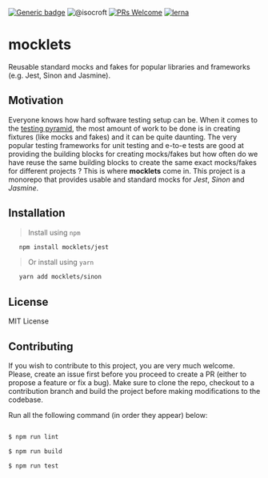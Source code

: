 [![Generic badge](https://img.shields.io/badge/Jest-Yes-lightgreen.svg)](https://shields.io/) ![@isocroft](https://img.shields.io/badge/@isocroft-CodeSplinta-blue) [![PRs Welcome](https://img.shields.io/badge/PRs-welcome-brightgreen.svg?style=flat-square)](http://makeapullrequest.com) [![lerna](https://img.shields.io/badge/maintained%20with-lerna-cc00ff.svg)](https://lerna.js.org/)

# mocklets

Reusable standard mocks and fakes for popular libraries and frameworks (e.g. Jest, Sinon and Jasmine).

## Motivation

Everyone knows how hard software testing setup can be. When it comes to the [testing pyramid](https://www.perfecto.io/blog/testing-pyramid), the most amount of work to be done is in creating fixtures (like mocks and fakes) and it can be quite daunting. The very popular testing frameworks for unit testing and e-to-e tests are good at providing the building blocks for creating mocks/fakes but how often do we have reuse the same building blocks to create the same exact mocks/fakes for different projects ? This is where **mocklets** come in. This project is a monorepo that provides usable and standard mocks for _Jest_, _Sinon_ and _Jasmine_.

## Installation
>Install using `npm`

```bash
   npm install mocklets/jest
```

>Or install using `yarn`

```bash
   yarn add mocklets/sinon
```


## License

MIT License

## Contributing

If you wish to contribute to this project, you are very much welcome. Please, create an issue first before you proceed to create a PR (either to propose a feature or fix a bug). Make sure to clone the repo, checkout to a contribution branch and build the project before making modifications to the codebase.

Run all the following command (in order they appear) below:

```bash

$ npm run lint

$ npm run build

$ npm run test
```

